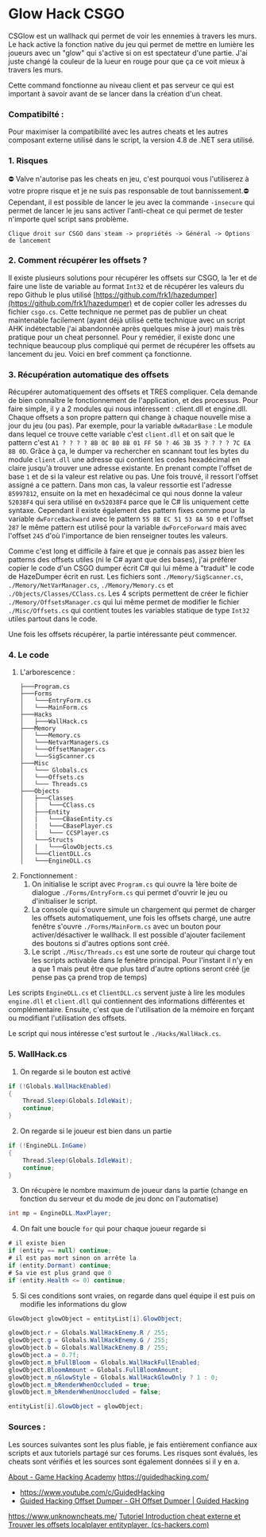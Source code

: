 # Glow Hack CSGO
CSGlow est un wallhack qui permet de voir les ennemies à travers les murs.
Le hack active la fonction native du jeu qui permet de mettre en lumière les joueurs avec un "glow" qui s'active si on est spectateur d'une partie. J'ai juste changé la couleur de la lueur en rouge pour que ça ce voit mieux à travers les murs.

Cette command fonctionne au niveau client et pas serveur ce qui est important à savoir avant de se lancer dans la création d'un cheat.

### Compatibilté :
Pour maximiser la compatibilité avec les autres cheats et les autres composant externe utilisé dans le script, la version 4.8 de .NET sera utilisé.

### 1. Risques
⛔ Valve n'autorise pas les cheats en jeu, c'est pourquoi vous l'utiliserez à votre propre risque et je ne suis pas responsable de tout bannissement.⛔
Cependant, il est possible de lancer le jeu avec la commande `-insecure` qui permet de lancer le jeu sans activer l'anti-cheat  ce qui permet de tester n'importe quel script sans problème.
```
Clique droit sur CSGO dans steam -> propriétés -> Général -> Options de lancement
```

### 2. Comment récupérer les offsets ?
Il existe plusieurs solutions pour récupérer les offsets sur CSGO, la 1er et de faire une liste de variable au format `Int32` et de récupérer les valeurs du repo Github le plus utilisé [https://github.com/frk1/hazedumper](https://github.com/frk1/hazedumper) et de copier coller les adresses du fichier `csgo.cs`. Cette technique ne permet pas de publier un cheat maintenable facilement (ayant déjà utilisé cette technique avec un script AHK indétectable j'ai abandonnée après quelques mise à jour) mais très pratique pour un cheat personnel.
Pour y remédier, il existe donc une technique beaucoup plus compliqué qui permet de récupérer les offsets au lancement du jeu.
Voici en bref comment ça fonctionne.

### 3. Récupération automatique des offsets
Récupérer automatiquement des offsets et TRES compliquer. Cela demande de bien connaître le fonctionnement de l'application, et des processus. 
Pour faire simple, il y a 2 modules qui nous intéressent : client.dll et engine.dll. Chaque offsets a son propre pattern qui change à chaque nouvelle mise a jour du jeu (ou pas). 
Par exemple, pour la variable `dwRadarBase` :
Le module dans lequel ce trouve cette variable c'est `client.dll` et on sait que le pattern c'est `A1 ? ? ? ? 8B 0C B0 8B 01 FF 50 ? 46 3B 35 ? ? ? ? 7C EA 8B 0D`. Grâce à ça, le dumper va rechercher en scannant tout les bytes du module `client.dll` une adresse qui contient les codes hexadécimal en claire jusqu'à trouver une adresse existante. En prenant compte l'offset de base `1` et de si la valeur est relative ou pas. Une fois trouvé, il ressort l'offset assigné a ce pattern.
Dans mon cas, la valeur ressortie est  l'adresse `85997812`, ensuite on la met en hexadécimal ce qui nous donne la valeur `52038F4` qui sera utilisé en `0x52038F4` parce que le C# lis uniquement cette syntaxe.
Cependant il existe également des pattern fixes comme pour la variable `dwForceBackward` avec le pattern `55 8B EC 51 53 8A 5D 0` et l'offset `287` le même pattern est utilisé pour la variable `dwForceForward` mais avec l'offset `245` d'où l'importance de bien renseigner toutes les valeurs.
 
Comme c'est long et difficile à faire et que je connais pas assez bien les patterns des offsets utiles (ni le C# ayant que des bases), j'ai préférer copier le code d'un CSGO dumper écrit C# qui lui même à "traduit" le code de HazeDumper écrit en rust. Les fichiers sont `./Memory/SigScanner.cs`, `./Memory/NetVarManager.cs`, `./Memory/Memory.cs` et `./Objects/Classes/CClass.cs`. 
Les 4 scripts permettent de créer le fichier `./Memory/OffsetsManager.cs` qui lui même permet de modifier le fichier `./Misc/Offsets.cs` qui contient toutes les variables statique de type `Int32` utiles partout dans le code.

Une fois les offsets récupérer, la partie intéressante peut commencer.

### 4. Le code

 1. L'arborescence :
	```
	├───Program.cs
	├───Forms
	│   └───EntryForm.cs
	│   └───MainForm.cs
	├───Hacks
	│   ├───WallHack.cs
	├───Memory
	│   └───Memory.cs
	│   └───NetvarManagers.cs
	│   └───OffsetManager.cs
	│   └───SigScanner.cs
	├───Misc
	│   └─── Globals.cs
	│   └───Offsets.cs
	│   └─── Threads.cs
	├───Objects
	│   ├───Classes
	│   |  	└───CClass.cs
 	│   ├───Entity
	│   |  	└───CBaseEntity.cs
	│   |  	└───CBasePlayer.cs
	│   |  	└─── CCSPlayer.cs
	│   └───Structs
	│   |  	└───GlowObjects.cs
	│   └───ClientDLL.cs
	│   └───EngineDLL.cs
	```
 2. Fonctionnement :
	 1. On initialise le script avec `Program.cs` qui ouvre la 1ère boite de dialogue `./Forms/EntryForm.cs` qui permet d'ouvrir le jeu ou d'initialiser le script.
	 2. La console qui s'ouvre simule un chargement qui permet de charger les offsets automatiquement, une fois les offsets chargé, une autre fenêtre s'ouvre `./Forms/MainForm.cs` avec un bouton pour activer/désactiver le wallhack. Il est possible d'ajouter facilement des boutons si d'autres options sont créé.
	 3. Le script `./Misc/Threads.cs` est une sorte de routeur qui charge tout les scripts activable dans le fenêtre principal. Pour l'instant il n'y en a que 1 mais peut être que plus tard d'autre options seront créé (je pense pas ça prend trop de temps)

Les scripts `EngineDLL.cs` et `ClientDLL.cs` servent juste à lire les modules `engine.dll` et `client.dll` qui contiennent des informations différentes et complémentaire.
Ensuite, c'est que de l'utilisation de la mémoire en forçant ou modifiant l'utilisation des offsets.

Le script qui nous intéresse c'est surtout le `./Hacks/WallHack.cs`.

### 5. WallHack.cs
1. On regarde si le bouton est activé
```csharp
if (!Globals.WallHackEnabled)
{
	Thread.Sleep(Globals.IdleWait);
	continue;
}
```
2. On regarde si le joueur est bien dans un partie
```csharp
if (!EngineDLL.InGame)
{
	Thread.Sleep(Globals.IdleWait);
	continue;
}
```
3. On récupère le nombre maximum de joueur dans la partie (change en fonction du serveur et du mode de jeu donc on l'automatise) 
```csharp
int mp = EngineDLL.MaxPlayer;
```
4. On fait une boucle `for` qui pour chaque joueur regarde si
```csharp
# il existe bien
if (entity == null) continue;
# il est pas mort sinon on arrête la
if (entity.Dormant) continue;
# Sa vie est plus grand que 0
if (entity.Health <= 0) continue;
```
5. Si ces conditions sont vraies, on regarde dans quel équipe il est puis on modifie les informations du glow
```csharp
GlowObject glowObject = entityList[i].GlowObject;

glowObject.r = Globals.WallHackEnemy.R / 255;
glowObject.g = Globals.WallHackEnemy.G / 255;
glowObject.b = Globals.WallHackEnemy.B / 255;
glowObject.a = 0.7f;
glowObject.m_bFullBloom = Globals.WallHackFullEnabled;
glowObject.BloomAmount = Globals.FullBloomAmount;
glowObject.m_nGlowStyle = Globals.WallHackGlowOnly ? 1 : 0;
glowObject.m_bRenderWhenOccluded = true;
glowObject.m_bRenderWhenUnoccluded = false;

entityList[i].GlowObject = glowObject;
```


### Sources :
Les sources suivantes sont les plus fiable, je fais entièrement confiance aux scripts et aux tutoriels partagé sur ces forums. Les risques sont évalués, les cheats sont vérifiés et les sources sont également données si il y en a.

[About - Game Hacking Academy](https://gamehacking.academy/about)
https://guidedhacking.com/
		
- https://www.youtube.com/c/GuidedHacking
 -  [Guided Hacking Offset Dumper - GH Offset Dumper | Guided Hacking](https://guidedhacking.com/resources/guided-hacking-offset-dumper-gh-offset-dumper.51/)

https://www.unknowncheats.me/
[Tutoriel Introduction cheat externe et Trouver les offsets localplayer entityplayer. (cs-hackers.com)](https://forum.cs-hackers.com/Thread-Tutoriel-Tutoriel-Introduction-cheat-externe-et-Trouver-les-offsets-localplayer-entityplayer)